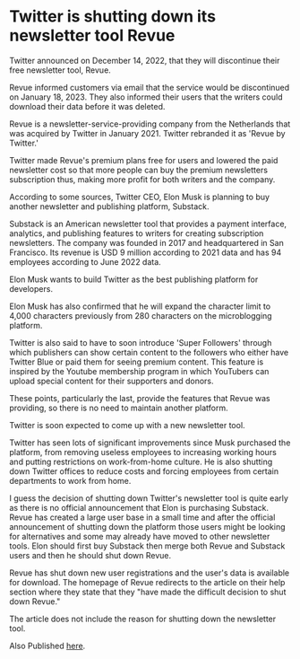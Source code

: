 # Twitter is shutting down its newsletter tool Revue

Twitter announced on December 14, 2022, that they will discontinue their free newsletter tool, Revue.

Revue informed customers via email that the service would be discontinued on January 18, 2023. They also informed their users that the writers could download their data before it was deleted.

Revue is a newsletter-service-providing company from the Netherlands that was acquired by Twitter in January 2021. Twitter rebranded it as 'Revue by Twitter.'

Twitter made Revue's premium plans free for users and lowered the paid newsletter cost so that more people can buy the premium newsletters subscription thus, making more profit for both writers and the company.

According to some sources, Twitter CEO, Elon Musk is planning to buy another newsletter and publishing platform, Substack.

Substack is an American newsletter tool that provides a payment interface, analytics, and publishing features to writers for creating subscription newsletters. The company was founded in 2017 and headquartered in San Francisco. Its revenue is USD 9 million according to 2021 data and has 94 employees according to June 2022 data.

Elon Musk wants to build Twitter as the best publishing platform for developers.

Elon Musk has also confirmed that he will expand the character limit to 4,000 characters previously from 280 characters on the microblogging platform.

Twitter is also said to have to soon introduce 'Super Followers' through which publishers can show certain content to the followers who either have Twitter Blue or paid them for seeing premium content. This feature is inspired by the Youtube membership program in which YouTubers can upload special content for their supporters and donors.

These points, particularly the last, provide the features that Revue was providing, so there is no need to maintain another platform.

Twitter is soon expected to come up with a new newsletter tool.

Twitter has seen lots of significant improvements since Musk purchased the platform, from removing useless employees to increasing working hours and putting restrictions on work-from-home culture. He is also shutting down Twitter offices to reduce costs and forcing employees from certain departments to work from home.

I guess the decision of shutting down Twitter's newsletter tool is quite early as there is no official announcement that Elon is purchasing Substack. Revue has created a large user base in a small time and after the official announcement of shutting down the platform those users might be looking for alternatives and some may already have moved to other newsletter tools. Elon should first buy Substack then merge both Revue and Substack users and then he should shut down Revue.

Revue has shut down new user registrations and the user's data is available for download. The homepage of Revue redirects to the article on their help section where they state that they "have made the difficult decision to shut down Revue."

The article does not include the reason for shutting down the newsletter tool.

Also Published [here](https://mayankvikash.in/posts/Twitter-is-shutting-down-revue/).